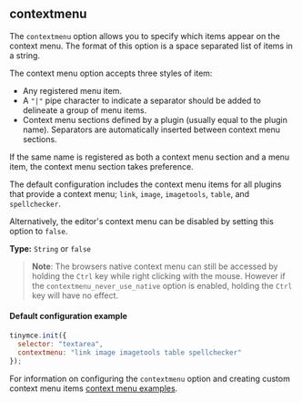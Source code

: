 ## contextmenu

The `contextmenu` option allows you to specify which items appear on the context menu. The format of this option is a space separated list of items in a string.

The context menu option accepts three styles of item:
* Any registered menu item.
* A `"|"` pipe character to indicate a separator should be added to delineate a group of menu items.
* Context menu sections defined by a plugin (usually equal to the plugin name). Separators are automatically inserted between context menu sections.

If the same name is registered as both a context menu section and a menu item, the context menu section takes preference.

The default configuration includes the context menu items for all plugins that provide a context menu; `link`, `image`, `imagetools`, `table`, and `spellchecker`.

Alternatively, the editor's context menu can be disabled by setting this option to `false`.

**Type:** `String` or `false`

> **Note**: The browsers native context menu can still be accessed by holding the `Ctrl` key while right clicking with the mouse.
> However if the `contextmenu_never_use_native` option is enabled, holding the `Ctrl` key will have no effect.

#### Default configuration example

```js
tinymce.init({
  selector: "textarea",
  contextmenu: "link image imagetools table spellchecker"
});
```

For information on configuring the `contextmenu` option and creating custom context menu items [context menu examples]({{site.baseurl}}/ui-components/contextmenu/).